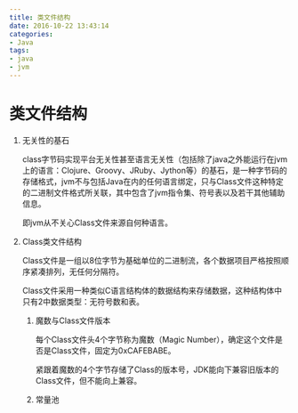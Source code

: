 ```yaml
---
title: 类文件结构
date: 2016-10-22 13:43:14
categories: 
- Java
tags:
- java
- jvm
---
```


# 类文件结构

1. 无关性的基石

	class字节码实现平台无关性甚至语言无关性（包括除了java之外能运行在jvm上的语言：Clojure、Groovy、JRuby、Jython等）的基石，是一种字节码的存储格式，jvm不与包括Java在内的任何语言绑定，只与Class文件这种特定的二进制文件格式所关联，其中包含了jvm指令集、符号表以及若干其他辅助信息。

	即jvm从不关心Class文件来源自何种语言。

2. Class类文件结构

	Class文件是一组以8位字节为基础单位的二进制流，各个数据项目严格按照顺序紧凑排列，无任何分隔符。

	Class文件采用一种类似C语言结构体的数据结构来存储数据，这种结构体中只有2中数据类型：无符号数和表。

	1. 魔数与Class文件版本

		每个Class文件头4个字节称为魔数（Magic Number），确定这个文件是否是Class文件，固定为0xCAFEBABE。

		紧跟着魔数的4个字节存储了Class的版本号，JDK能向下兼容旧版本的Class文件，但不能向上兼容。

	2. 常量池


